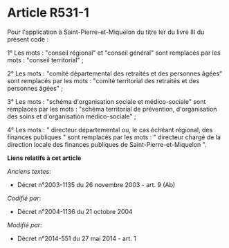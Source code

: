 # Article R531-1

Pour l'application à Saint-Pierre-et-Miquelon du titre Ier du livre III du présent code :

1° Les mots : "conseil régional" et "conseil général" sont remplacés par les mots : "conseil territorial" ;

2° Les mots : "comité départemental des retraités et des personnes âgées" sont remplacés par les mots : "comité territorial
des retraités et des personnes âgées" ;

3° Les mots : "schéma d'organisation sociale et médico-sociale" sont remplacés par les mots : "schéma territorial de
prévention, d'organisation des soins et d'organisation médico-sociale" ;

4° Les mots : " directeur départemental ou, le cas échéant régional, des finances publiques  "   sont remplacés par les
mots : " directeur chargé de la direction locale des finances publiques de Saint-Pierre-et-Miquelon ".

**Liens relatifs à cet article**

_Anciens textes_:

  - Décret n°2003-1135 du 26 novembre 2003 - art. 9 (Ab)

_Codifié par_:

  - Décret n°2004-1136 du 21 octobre 2004

_Modifié par_:

  - Décret n°2014-551 du 27 mai 2014 - art. 1
